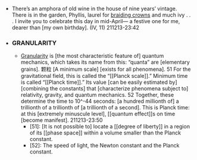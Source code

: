 - There’s an amphora
of old wine in the house
of nine years’ vintage.
There is in the garden, Phyllis,
laurel for [braiding crowns](((UfPQiHGBq)))
and much ivy . . . 
I invite you to celebrate
this day in mid-April—
a festive one for me,
dearer than [my own birthday]. (IV, 11)
211213-23:42
- ### GRANULARITY
    - [Granularity](((gi3XJ6GnS))) is [the most characteristic feature of] quantum mechanics, which takes its name from this: “quanta” are [elementary grains]. 颗粒 [A minimum scale] [exists for all phenomena]. 51 For the gravitational field, this is called the “[[Planck scale]].” Minimum time is called “[[Planck time]].” Its value [can be easily estimated by] [combining the constants] that [characterize phenomena subject to] relativity, gravity, and quantum mechanics. 52 Together, these determine the time to 10^-44 seconds: [a hundred millionth of] a trillionth of a trillionth of [a trillionth of a second]. This is Planck time: at this [extremely minuscule level], [[quantum effect]]s on time [become manifest].
211213-23:50
        - [51]: [It is not possible to] locate a [[degree of liberty]] in a region of its [[phase space]] within a volume smaller than the Planck constant.
        - [52]: The speed of light, the Newton constant and the Planck constant.
